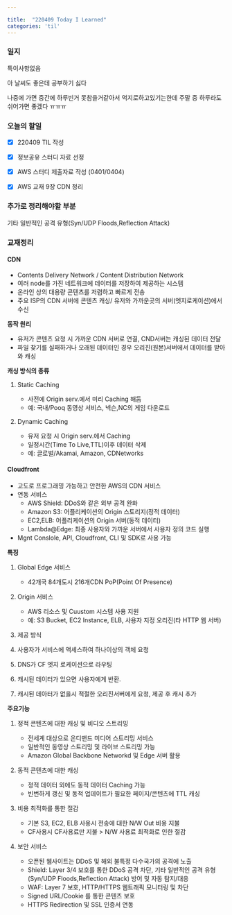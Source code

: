 ```yaml
---

title:  "220409 Today I Learned"
categories: 'til'
---
```

<!-- 
![aas](/assets/til/220328til1.png)

<img src="/assets/til/220328til1.png" width="100%" height="100%"> -->



### 일지

특이사항없음   

아 날씨도 좋은데 공부하기 싫다    

나중에 가면 중간에 하루빈거 못참을거같아서 억지로하고있기는한데
주말 중 하루라도 쉬어가면 좋겠다 ㅠㅠㅠ


### 오늘의 할일

- [x] 220409 TIL 작성    
- [X] 정보공유 스터디 자료 선정
- [x] AWS 스터디 제출자료 작성 (0401/0404)
- [x] AWS 교재 9장 CDN 정리


### 추가로 정리해야할 부분

기타 일반적인 공격 유형(Syn/UDP Floods,Reflection Attack) 


### 교재정리


#### CDN
- Contents Delivery Network / Content Distribution Network
- 여러 node를 가진 네트워크에 데이터를 저장하여 제공하는 시스템
- 온라인 상의 대용량 콘텐츠를 저렴하고 빠르게 전송
- 주요 ISP의 CDN 서버에 콘텐츠 캐싱/ 유저와 가까운곳의 서버(엣지로케이션)에서 수신

**동작 원리**

- 유저가 콘텐츠 요청 시 가까운 CDN 서버로 연결, CND서버는 캐싱된 데이터 전달
- 파일 찾기를 실패하거나 오래된 데이터인 경우 오리진(원본)서버에서 데이터를 받아와 캐싱

**캐싱 방식의 종류**

1. Static Caching
    - 사전에 Origin serv.에서 미리 Caching 해둠
    - 예: 국내/Pooq 동영상 서비스, 넥슨,NC의 게임 다운로드

2. Dynamic Caching
    - 유저 요청 시 Origin serv.에서 Caching
    - 일정시간(Time To Live,TTL)이후 데이터 삭제
    - 예: 글로벌/Akamai, Amazon, CDNetworks

#### Cloudfront

- 고도로 프로그래밍 가능하고 안전한 AWS의 CDN 서비스
- 연동 서비스
    - AWS Shield: DDoS와 같은 외부 공격 완화
    - Amazon S3: 어플리케이션의 Origin 스토리지(정적 데이터)
    - EC2,ELB: 어플리케이션의 Origin 서버(동적 데이터)
    - Lambda@Edge: 최종 사용자와 가까운 서버에서 사용자 정의 코드 실행
- Mgnt Conslole, API, Cloudfront, CLI 및 SDK로 사용 가능

**특징**

1. Global Edge 서비스
    - 42개국 84개도시 216개CDN PoP(Point Of Presence) 

2. Origin  서비스
    - AWS 리소스 및 Cuustom 시스템 사용 지원
    - 예: S3 Bucket, EC2 Instance, ELB, 사용자 지정 오리진(타 HTTP 웹 서버)

3. 제공 방식
  1. 사용자가 서비스에 액세스하여 하나이상의 객체 요청
  2. DNS가 CF 엣지 로케이션으로 라우팅
  3. 캐시된 데이터가 있으면 사용자에게 반환.
  4. 캐시된 데아터가 없을시 적절한 오리진서버에게 요청, 제공 후 캐시 추가

**주요기능**

1. 정적 콘텐츠에 대한 캐싱 및 비디오 스트리밍

    - 전세계 대상으로 온디맨드 미디어 스트리밍 서비스
    - 일반적인 동영상 스트리밍 및 라이브 스트리밍 가능
    - Amazon Global Backbone Networkd 및 Edge 서버 활용

2. 동적 콘텐츠에 대한 캐싱
    - 정적 데이터 외에도 동적 데이터 Caching 가능
    - 빈번하게 갱신 및 동적 업데이트가 필요한 페이지/콘텐츠에 TTL 캐싱

3. 비용 최적화를 통한 절감
    - 기본 S3, EC2, ELB 사용시 전송에 대한 N/W Out 비용 지불
    - CF사용시 CF사용료만 지불 > N/W 사용료 최적화로 인한 절감


4. 보안 서비스
    - 오픈된 웹사이트는 DDoS 및 해외 불특정 다수국가의 공격에 노출
    - Shield: Layer 3/4 보호를 통한 DDoS 공격 차단, 기타 일반적인 공격 유형(Syn/UDP Floods,Reflection Attack) 방어 및 자동 탐지/대응
    - WAF: Layer 7 보호, HTTP/HTTPS 웹트래픽 모니터링 및 차단
    - Signed URL/Cookie 를 통한 콘텐츠 보호
    - HTTPS Redirection 및 SSL 인증서 연동